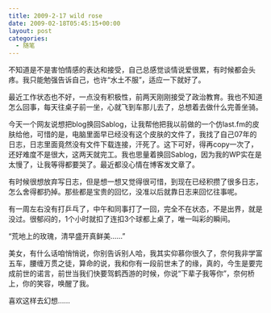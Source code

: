 ```yaml
---
title: 2009-2-17 wild rose
date: 2009-02-18T05:45:15+00:00
layout: post
categories:
  - 随笔
---
```

不知道是不是害怕情感的表达和接受，自己总感觉谈情说爱很累，有时候都会头疼。我只能勉强告诉自己，也许“水土不服”，适应一下就好了。

最近工作状态也不好，一点没有积极性，前两天刚刚接受了政治教育。我也不知道怎么回事，每天往桌子前一坐，心就飞到车那儿去了，总想着去做什么完善坐骑。

今天一个网友说想把blog换回Sablog，让我帮他把我以前做的一个仿last.fm的皮肤给他，可惜的是，电脑里面早已经没有这个皮肤的文件了，我找了自己07年的日志，日志里面竟然没有文件下载连接，汗死了。这下可好，得再copy一次了，还好难度不是很大，这两天就完工。我也思量着换回Sablog，因为我的WP实在是太慢了，让我等得都要哭了。最近都没心情在博客发文章了。

有时候很想放弃写日志，但是想一想又觉得很可惜，到现在已经积攒了很多日志，怎么舍得都扔掉。那些都是宝贵的回忆，没准以后就靠日志来回忆往事呢。

有一周左右没有打乒乓了，中午和同事打了一回，完全不在状态，不是出界，就是没过。很郁闷的，1个小时就扣了连扣3个球都上桌了，唯一叫彩的瞬间。
<!--more-->
“荒地上的玫瑰，清早盛开真鲜美……”

美女，有什么话咱悄悄说，你别告诉别人哈，我其实仰慕你很久了，奈何我非学富五车，腰缠万贯之徒，算命的说，我和你有一段前世未了的缘，真的，今生是要完成前世的诺言，前世当我们快要驾鹤西游的时候，你说“下辈子我等你”，奈何桥上，你的笑容，唤醒了我。

喜欢这样去幻想……